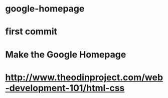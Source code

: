 # google-homepage
# first commit
# Make the Google Homepage
# http://www.theodinproject.com/web-development-101/html-css
